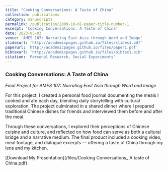 ```yaml
---
title: "Cooking Conversations: A Taste of China"
collection: publications
category: manuscripts
permalink: /publication/2009-10-01-paper-title-number-1
excerpt: 'Cooking Conversations: A Taste of China'
date: 2023-05-03
venue: 'AMES 107: Narrating East Asia through Word and Image'
slidesurl: 'http://academicpages.github.io/files/slides1.pdf'
paperurl: 'http://academicpages.github.io/files/paper1.pdf'
bibtexurl: 'http://academicpages.github.io/files/bibtex1.bib'
citation: 'Personal Research, Social Experiments'
---
```


### Cooking Conversations: A Taste of China  
*Final Project for AMES 107: Narrating East Asia through Word and Image*

For this project, I created a personal food journal documenting the meals I cooked and ate each day, blending daily storytelling with cultural exploration. The project culminated in a shared dinner where I prepared traditional Chinese dishes for friends and interviewed them before and after the meal. 

Through these conversations, I explored their perceptions of Chinese cuisine and culture, and reflected on how food can serve as both a cultural bridge and a narrative medium. The final product included a cooking video, meal footage, and dialogue excerpts — offering a taste of China through my lens and my kitchen.

[Download My Presentation](/files/Cooking Conversations_ A taste of China.pdf)
